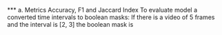 *** a. Metrics
Accuracy, F1 and Jaccard Index
To evaluate model a converted time intervals to boolean masks:
If there is a video of 5 frames and the interval is [2, 3]
the boolean mask is